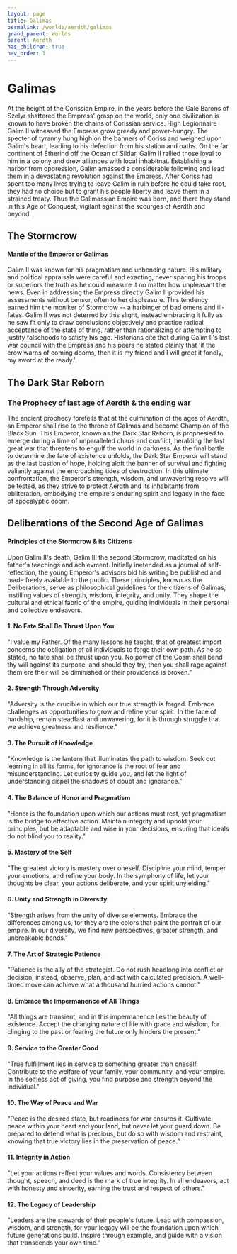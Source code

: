 ```yaml
---
layout: page
title: Galimas
permalink: /worlds/aerdth/galimas
grand_parent: Worlds
parent: Aerdth
has_children: true
nav_order: 1
---
```


# Galimas

At the height of the Corissian Empire, in the years before the Gale Barons of Szelyr shattered the Empress' grasp on the world, only one civilization is known to have broken the chains of Corissian service.  High Legionnaire Galim II witnessed the Empress grow greedy and power-hungry.  The specter of tyranny hung high on the banners of Coriss and weighed upon Galim's heart, leading to his defection from his station and oaths.  On the far continent of Etherind off the Ocean of Sildar, Galim II rallied those loyal to him in a colony and drew alliances with local inhabitnat.  Establishing a harbor from oppression, Galim amassed a considerable following and lead them in a devastating revolution against the Empress.  After Coriss had spent too many lives trying to leave Galim in ruin before he could take root, they had no choice but to grant his people liberty and leave them in a strained treaty.  Thus the Galimassian Empire was born, and there they stand in this Age of Conquest, vigilant against the scourges of Aerdth and beyond.

## The Stormcrow
#### Mantle of the Emperor or Galimas
Galim II was known for his pragmatism and unbending nature.  His military and political appraisals were careful and exacting, never sparing his troops or superiors the truth as he could measure it no matter how unpleasant the news.  Even in addressing the Empress directly Galim II provided his assessments without censor, often to her displeasure.  This tendency earned him the moniker of Stormcrow -- a harbinger of bad omens and ill-fates.  Galim II was not deterred by this slight, instead embracing it fully as he saw fit only to draw conclusions objectively and practice radical acceptance of the state of thing, rather than rationalizing or attempting to justify falsehoods to satisfy his ego.  Historians cite that during Galim II's last war council with the Empress and his peers he stated plainly that 'if the crow warns of coming dooms, then it is my friend and I will greet it fondly, my sword at the ready.'

## The Dark Star Reborn
### The Prophecy of last age of Aerdth & the ending war
The ancient prophecy foretells that at the culmination of the ages of Aerdth, an Emperor shall rise to the throne of Galimas and become Champion of the Black Sun. This Emperor, known as the Dark Star Reborn, is prophesied to emerge during a time of unparalleled chaos and conflict, heralding the last great war that threatens to engulf the world in darkness.  As the final battle to determine the fate of existence unfolds, the Dark Star Emperor will stand as the last bastion of hope, holding aloft the banner of survival and fighting valiantly against the encroaching tides of destruction. In this ultimate confrontation, the Emperor's strength, wisdom, and unwavering resolve will be tested, as they strive to protect Aerdth and its inhabitants from obliteration, embodying the empire's enduring spirit and legacy in the face of apocalyptic doom.

## Deliberations of the Second Age of Galimas
#### Principles of the Stormcrow & its Citizens

Upon Galim II's death, Galim III the second Stormcrow, maditated on his father's teachings and achievment.  Initially inetended as a journal of self-reflection, the young Emperor's advisors bid his writing be published and made freely available to the public.  These principles, known as the Deliberations, serve as philosophical guidelines for the citizens of Galimas, instilling values of strength, wisdom, integrity, and unity. They shape the cultural and ethical fabric of the empire, guiding individuals in their personal and collective endeavors.

#### **1. No Fate Shall Be Thrust Upon You**
"I value my Father. Of the many lessons he taught, that of greatest import concerns the obligation of all individuals to forge their own path. As he so stated, no fate shall be thrust upon you. No power of the Cosm shall bend thy will against its purpose, and should they try, then you shall rage against them ere their will be diminished or their providence is broken.”

#### **2. Strength Through Adversity**
"Adversity is the crucible in which our true strength is forged. Embrace challenges as opportunities to grow and refine your spirit. In the face of hardship, remain steadfast and unwavering, for it is through struggle that we achieve greatness and resilience."

#### **3. The Pursuit of Knowledge**
"Knowledge is the lantern that illuminates the path to wisdom. Seek out learning in all its forms, for ignorance is the root of fear and misunderstanding. Let curiosity guide you, and let the light of understanding dispel the shadows of doubt and ignorance."

#### **4. The Balance of Honor and Pragmatism**
"Honor is the foundation upon which our actions must rest, yet pragmatism is the bridge to effective action. Maintain integrity and uphold your principles, but be adaptable and wise in your decisions, ensuring that ideals do not blind you to reality."

#### **5. Mastery of the Self**
"The greatest victory is mastery over oneself. Discipline your mind, temper your emotions, and refine your body. In the symphony of life, let your thoughts be clear, your actions deliberate, and your spirit unyielding."

#### **6. Unity and Strength in Diversity**
"Strength arises from the unity of diverse elements. Embrace the differences among us, for they are the colors that paint the portrait of our empire. In our diversity, we find new perspectives, greater strength, and unbreakable bonds."

#### **7. The Art of Strategic Patience**
"Patience is the ally of the strategist. Do not rush headlong into conflict or decision; instead, observe, plan, and act with calculated precision. A well-timed move can achieve what a thousand hurried actions cannot."

#### **8. Embrace the Impermanence of All Things**
"All things are transient, and in this impermanence lies the beauty of existence. Accept the changing nature of life with grace and wisdom, for clinging to the past or fearing the future only hinders the present."

#### **9. Service to the Greater Good**
"True fulfillment lies in service to something greater than oneself. Contribute to the welfare of your family, your community, and your empire. In the selfless act of giving, you find purpose and strength beyond the individual."

#### **10. The Way of Peace and War**
"Peace is the desired state, but readiness for war ensures it. Cultivate peace within your heart and your land, but never let your guard down. Be prepared to defend what is precious, but do so with wisdom and restraint, knowing that true victory lies in the preservation of peace."

#### **11. Integrity in Action**
"Let your actions reflect your values and words. Consistency between thought, speech, and deed is the mark of true integrity. In all endeavors, act with honesty and sincerity, earning the trust and respect of others."

#### **12. The Legacy of Leadership**
"Leaders are the stewards of their people's future. Lead with compassion, wisdom, and strength, for your legacy will be the foundation upon which future generations build. Inspire through example, and guide with a vision that transcends your own time."
